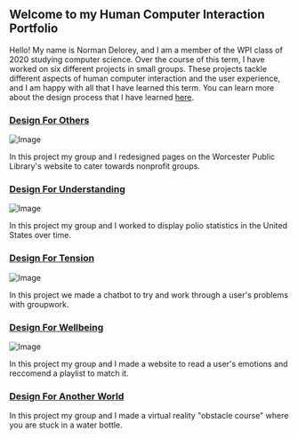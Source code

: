 ## Welcome to my Human Computer Interaction Portfolio
Hello! My name is Norman Delorey, and I am a member of the WPI class of 2020 studying computer science. Over the course of this term,
I have worked on six different projects in small groups. These projects tackle different aspects of human computer interaction and the
user experience, and I am happy with all that I have learned this term. You can learn more about the design process that I have 
learned [here](https://medium.com/@ndelorey11/my-design-manifesto-8f5a52d3e879).

### [Design For Others](https://medium.com/@mariana0pachon/design-for-others-the-worcester-public-library-for-nonprofit-groups-4341abbbba4c)
![Image](https://cdn-images-1.medium.com/max/1200/1*yKMzXpYnRiKf1n7XSHVisQ.png)

In this project my group and I redesigned pages on the Worcester Public Library's website to cater towards nonprofit groups.

### [Design For Understanding](https://medium.com/@hayley.boigenzahn/design-for-understanding-17e78406b29b)
![Image](https://cdn-images-1.medium.com/max/1000/1*kxQBt-wrjx7ZlfBcpqC3Wg.jpeg)

In this project my group and I worked to display polio statistics in the United States over time.

### [Design For Tension](https://medium.com/@mcollins_68725/design-for-tension-a77e408277af)
![Image](https://cdn-images-1.medium.com/max/800/1*k_OdLU53QtcyyED-3NQphw.png)

In this project we made a chatbot to try and work through a user's problems with groupwork.

### [Design For Wellbeing](https://medium.com/@pawandodani/design-for-wellbeing-163aeea0f2ff)
![Image](https://cdn-images-1.medium.com/max/600/1*bprbC9VbncIYkNSYAPwFMA.jpeg)

In this project my group and I made a website to read a user's emotions and reccomend a playlist to match it.

### [Design For Another World](https://medium.com/@robertharrison43/design-for-another-world-603bed415e64)
In this project my group and I made a virtual reality "obstacle course" where you are stuck in a water bottle.

